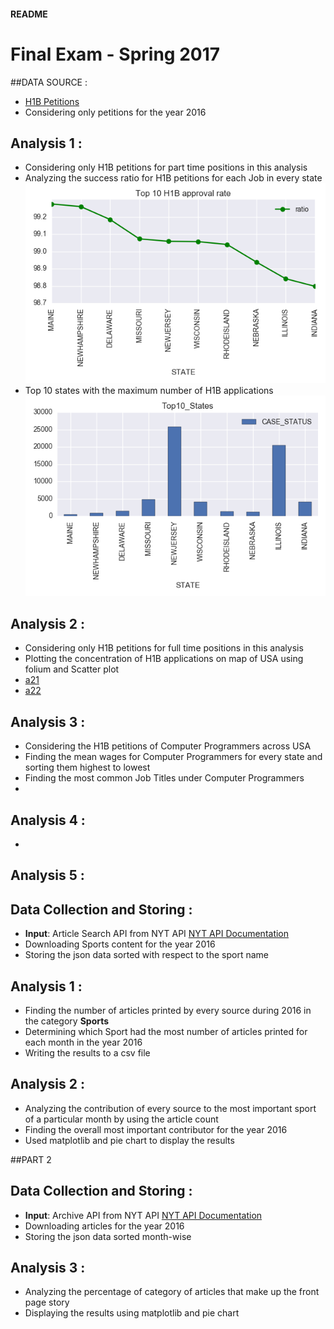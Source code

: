#### README
# Final Exam - Spring 2017

##DATA SOURCE :
- [H1B Petitions](https://www.kaggle.com/nsharan/h-1b-visa)
- Considering only petitions for the year 2016

## Analysis 1 :
- Considering only H1B petitions for part time positions in this analysis
- Analyzing the success ratio for  H1B petitions for each Job in every state ![""](ana_1/Top10_ApprovalRate.png)
- Top 10 states with the maximum number of H1B applications ![""](ana_1/Top10_States.png)

## Analysis 2 :
- Considering only H1B petitions for full time positions in this analysis
- Plotting the concentration of H1B applications on map of USA using folium and Scatter plot
- [a21](ana_2/scatter_plot.png)
- [a22](ana_2/output.html)

## Analysis 3 :
- Considering the H1B petitions of Computer Programmers across USA
- Finding the mean wages for Computer Programmers for every state and sorting them highest to lowest
- Finding the most common Job Titles under Computer Programmers
- 
## Analysis 4 :
- 
## Analysis 5 :


## Data Collection and Storing :
- **Input**: Article Search API from NYT API [NYT API Documentation](http://developer.nytimes.com/)
- Downloading Sports content for the year 2016
- Storing the json data sorted with respect to the sport name

## Analysis 1 :
- Finding the number of articles printed by every source during 2016 in the category **Sports**
- Determining which Sport had the most number of articles printed for each month in the year 2016 
- Writing the results to a csv file


## Analysis 2 :
- Analyzing the contribution of every source to the most important sport of a particular month by using the article count
- Finding the overall most important contributor for the year 2016
- Used matplotlib and pie chart to display the results

##PART 2

## Data Collection and Storing :
- **Input**: Archive API from NYT API [NYT API Documentation](http://developer.nytimes.com/)
- Downloading articles for the year 2016
- Storing the json data sorted month-wise

## Analysis 3 :
- Analyzing the percentage of category of articles that make up the front page story
- Displaying the results using matplotlib and pie chart
